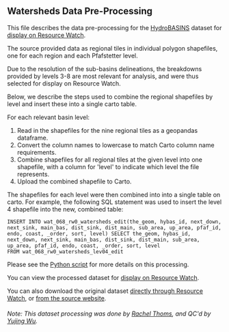 ## Watersheds Data Pre-Processing
This file describes the data pre-processing for the [HydroBASINS](https://www.hydrosheds.org/page/hydrobasins) dataset for [display on Resource Watch](https://resourcewatch.org/data/explore/ab6216ee-9a2b-412f-b538-8644d5834c7a).

The source provided data as regional tiles in individual polygon shapefiles, one for each
region and each Pfafstetter level. 

Due to the resolution of the sub-basins delineations, the breakdowns provided by levels 3-8 are most relevant for analysis, and were thus selected for display on Resource Watch. 

Below, we describe the steps used to combine the regional shapefiles by level and insert these into a single carto table.

For each relevant basin level:
1. Read in the shapefiles for the nine regional tiles as a geopandas dataframe.
2. Convert the column names to lowercase to match Carto column name requirements.
3. Combine shapefiles for all regional tiles at the given level into one shapefile, with a column for 'level' to indicate which level the file represents.
4. Upload the combined shapefile to Carto.

The shapefiles for each level were then combined into into a single table on carto. For example, the following SQL statement was used to insert the level 4 shapefile into the new, combined table: 
```
INSERT INTO wat_068_rw0_watersheds_edit(the_geom, hybas_id, next_down, next_sink, main_bas, dist_sink, dist_main, sub_area, up_area, pfaf_id, endo, coast, _order, sort, level) SELECT the_geom, hybas_id, next_down, next_sink, main_bas, dist_sink, dist_main, sub_area, up_area, pfaf_id, endo, coast, _order, sort, level 
FROM wat_068_rw0_watersheds_lev04_edit
```

Please see the [Python script](https://github.com/resource-watch/data-pre-processing/blob/master/wat_068_rw0_watersheds/wat_068_rw0_watersheds_processing.py) for more details on this processing.

You can view the processed dataset for [display on Resource Watch](https://resourcewatch.org/data/explore/ab6216ee-9a2b-412f-b538-8644d5834c7a).

You can also download the original dataset [directly through Resource Watch](http://wri-public-data.s3.amazonaws.com/resourcewatch/wat_068_rw0_watersheds.zip), or [from the source website](https://www.dropbox.com/sh/hmpwobbz9qixxpe/AACPCyoHHAQUt_HNdIbWOFF4a/HydroBASINS/standard?dl=0&subfolder_nav_tracking=1).

###### Note: This dataset processing was done by [Rachel Thoms](https://www.wri.org/profile/rachel-thoms), and QC'd by [Yujing Wu](https://www.wri.org/profile/yujing-wu).

